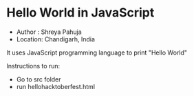 # Hello World in JavaScript

- Author  : Shreya Pahuja
- Location: Chandigarh, India

It uses JavaScript programming language to print "Hello World"

Instructions to run:

-   Go to src folder
-   run hellohacktoberfest.html
```